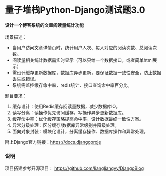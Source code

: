 # 量子堆栈Python-Django测试题3.0

#### 设计一个博客系统的文章阅读量统计功能

场景描述：
- 当用户访问文章详情页时，统计用户人次、每人对应的阅读次数、总阅读次数。
- 阅读量相关统计数据需实时显示（可以只给一个数据接口，或者简单html展示）
- 需设计缓存更新数据库，数据库异步更新，要保证数据一致性安全，防止数据丢失或错误。
- 系统需监控缓存命中率，redis统计、接口查询命中率百分比。

题目要求：
1. 缓存设计：使用Redis缓存阅读量数据，减少数据库IO。
2. 读写分离：读操作优先访问缓存，写操作异步更新数据库。
3. 缓存命中率：优化缓存策略提高命中率，设计数据最终一致性方案。
4. 异常分级处理：区分缓存/数据库异常级别并降级处理。
5. 面向对象封装：模块化设计，分离缓存操作、数据库操作和异常处理。

附上Django官方链接：https://docs.djangoproje

### 说明

项目搭建参考开源项目： https://github.com/liangliangyy/DjangoBlog